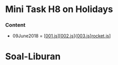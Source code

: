# Mini Task H8 on Holidays
  ### Content
  - 09June2018 = [[001.js](https://github.com/Gandryeanb/Soal-Liburan/blob/master/09June2018/001.js)][[002.js](https://github.com/Gandryeanb/Soal-Liburan/blob/master/09June2018/002.js)]{[003.js](https://github.com/Gandryeanb/Soal-Liburan/blob/master/09June2018/003.js)][rocket.js](https://github.com/Gandryeanb/Soal-Liburan/blob/master/09June2018/rocket.js)]
# Soal-Liburan

